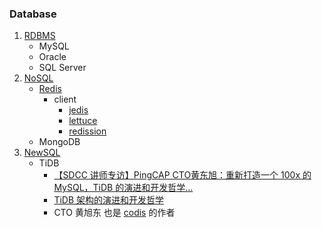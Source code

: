 ### Database
1. [RDBMS](https://en.wikipedia.org/wiki/Relational_database_management_system)
   * MySQL
   * Oracle
   * SQL Server
2. [NoSQL](https://en.wikipedia.org/wiki/NoSQL)
   * [Redis](https://redis.io/)
      * client
         * [jedis](https://github.com/xetorthio/jedis)
         * [lettuce](https://lettuce.io/)
         * [redission](https://github.com/redisson/redisson)
   * MongoDB
3. [NewSQL](https://en.wikipedia.org/wiki/NewSQL)
   * TiDB
      * [【SDCC 讲师专访】PingCAP CTO黄东旭：重新打造一个 100x 的 MySQL，TiDB 的演进和开发哲学...](https://blog.csdn.net/qiansg123/article/details/80126614)
      * [TiDB 架构的演进和开发哲学](https://blog.csdn.net/huangshulang1234/article/details/78788691)
      * CTO 黄旭东 也是 [codis](https://github.com/CodisLabs/codis) 的作者
